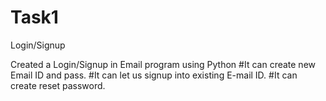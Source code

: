 # Task1
Login/Signup

Created a Login/Signup in Email program using Python
#It can create new Email ID and pass.
#It can let us signup into existing E-mail ID.
#It can create reset password.
